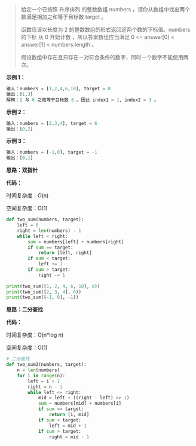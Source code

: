 > 给定一个已按照 升序排列  的整数数组 numbers ，请你从数组中找出两个数满足相加之和等于目标数 target 。
>
> 函数应该以长度为 2 的整数数组的形式返回这两个数的下标值。numbers 的下标 从 0 开始计数 ，所以答案数组应当满足 0 <= answer[0] < answer[1] < numbers.length 。
>
> 假设数组中存在且只存在一对符合条件的数字，同时一个数字不能使用两次。

**示例 1：**

```python
输入：numbers = [1,2,4,6,10], target = 8
输出：[1,3]
解释：2 与 6 之和等于目标数 8 。因此 index1 = 1, index2 = 3 。
```

**示例 2：**

```python
输入：numbers = [2,3,4], target = 6
输出：[0,2]
```

**示例 3：**

```python
输入：numbers = [-1,0], target = -1
输出：[0,1]
```



**思路：双指针**



**代码：**

时间复杂度：O(n)

空间复杂度：O(1)

```python
def two_sum(numbers, target):
    left = 0
    right = len(numbers) - 1
    while left < right:
        sum = numbers[left] + numbers[right]
        if sum == target:
            return [left, right]
        if sum < target:
            left += 1
        if sum > target:
            right -= 1
            
print(two_sum([1, 2, 4, 6, 10], 8))
print(two_sum([2, 3, 4], 6))
print(two_sum([-1, 0], -1))
```



**思路：二分查找**



**代码：**

时间复杂度：O(n*log n)

空间复杂度：O(1)

```python
# 二分查找
def two_sum2(numbers, target):
    n = len(numbers)
    for i in range(n):
        left = i + 1
        right = n - 1
        while left <= right:
            mid = left + ((right - left) >> 1)
            sum = numbers[mid] + numbers[i]
            if sum == target:
                return [i, mid]
            if sum < target:
                left = mid + 1
            if sum > target:
                right = mid - 1
```


